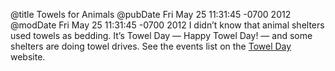 @title Towels for Animals
@pubDate Fri May 25 11:31:45 -0700 2012
@modDate Fri May 25 11:31:45 -0700 2012
I didn’t know that animal shelters used towels as bedding. It’s Towel Day — Happy Towel Day! — and some shelters are doing towel drives. See the events list on the <a href="http://www.towelday.org/">Towel Day</a> website.

